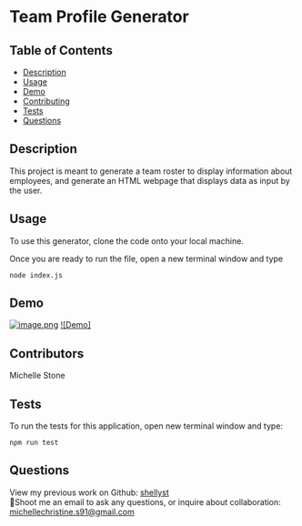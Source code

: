 # Team Profile Generator

## Table of Contents

- [Description](#description)
- [Usage](#usage)
- [Demo](#demo)
- [Contributing](#contributing)
- [Tests](#tests)
- [Questions](#questions)

## Description

This project is meant to generate a team roster to display information about employees, and generate an HTML webpage that displays data as input by the user.

## Usage

To use this generator, clone the code onto your local machine.

Once you are ready to run the file, open a new terminal window and type

```
node index.js
```

## Demo

[![image.png](https://i.postimg.cc/tgvmSBXg/image.png)](https://postimg.cc/kV8cDFRr)
[![Demo]](https://drive.google.com/file/d/1idMbYTdeqYwxtgkwNYwYp5MLKX037tAT/view)

## Contributors

Michelle Stone

## Tests

To run the tests for this application, open new terminal window and type:

```
npm run test
```

## Questions

View my previous work on Github: [shellyst](https://github.com/shellyst)
</br>
📧Shoot me an email to ask any questions, or inquire about collaboration: michellechristine.s91@gmail.com
